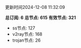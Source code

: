 更新时间2024-12-08 11:32:09

**总订阅: 6**
**总节点: 615**
**有效节点: 321**
- ss节点: 127
- v2ray节点: 168
- trojan节点: 26
